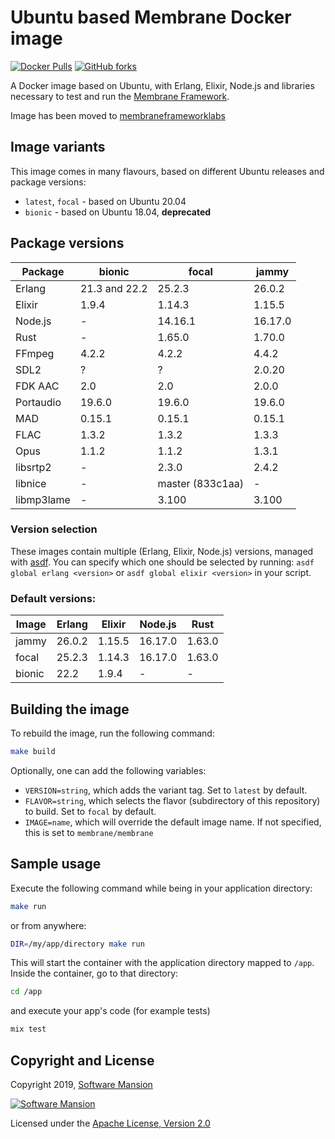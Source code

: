# Ubuntu based Membrane Docker image

[![Docker Pulls](https://img.shields.io/docker/pulls/membraneframeworklabs/docker_membrane)][membraneframeworklabs]
[![GitHub forks](https://img.shields.io/github/forks/membraneframework/docker-membrane?style=social)][github]

A Docker image based on Ubuntu, with Erlang, Elixir, Node.js and libraries necessary to test and run the [Membrane Framework].

Image has been moved to [membraneframeworklabs]

## Image variants

This image comes in many flavours, based on different Ubuntu releases and package versions:

- `latest`, `focal` - based on Ubuntu 20.04
- `bionic` - based on Ubuntu 18.04, **deprecated**

## Package versions

| Package   | bionic        | focal            | jammy            |
| --------- | ------------- | -----------------|------------------|
| Erlang    | 21.3 and 22.2 | 25.2.3           | 26.0.2           |
| Elixir    | 1.9.4         | 1.14.3           | 1.15.5           |
| Node.js   | -             | 14.16.1          | 16.17.0          |
| Rust      | -             | 1.65.0           | 1.70.0           |
| FFmpeg    | 4.2.2         | 4.2.2            | 4.4.2            |
| SDL2      | ?             | ?                | 2.0.20           |
| FDK AAC   | 2.0           | 2.0              | 2.0.0            |
| Portaudio | 19.6.0        | 19.6.0           | 19.6.0           |
| MAD       | 0.15.1        | 0.15.1           | 0.15.1           |
| FLAC      | 1.3.2         | 1.3.2            | 1.3.3            |
| Opus      | 1.1.2         | 1.1.2            | 1.3.1            |
| libsrtp2  | -             | 2.3.0  	         | 2.4.2            |
| libnice   | -             | master (833c1aa) | -                |
| libmp3lame| -             | 3.100            | 3.100            |


### Version selection

These images contain multiple (Erlang, Elixir, Node.js) versions, managed with [asdf]. You can specify which one should be selected by running: `asdf global erlang <version>` or `asdf global elixir <version>` in your script.

### Default versions:

| Image  | Erlang | Elixir | Node.js |  Rust  |
| ------ | -------| ------ | ------- | ------ |
| jammy  | 26.0.2 | 1.15.5 | 16.17.0 | 1.63.0 |
| focal  | 25.2.3 | 1.14.3 | 16.17.0 | 1.63.0 |
| bionic | 22.2   | 1.9.4  |    -    |    -   |

## Building the image

To rebuild the image, run the following command:

```sh
make build
```

Optionally, one can add the following variables:
* `VERSION=string`, which adds the variant tag. Set to `latest` by default.
* `FLAVOR=string`, which selects the flavor (subdirectory of this repository) to build. Set to `focal` by default.
* `IMAGE=name`, which will override the default image name. If not specified, this is set to `membrane/membrane`

## Sample usage

Execute the following command while being in your application directory:

```sh
make run
```

or from anywhere:

```sh
DIR=/my/app/directory make run
```

This will start the container with the application directory mapped to `/app`. Inside the container, go to that directory:

```sh
cd /app
```

and execute your app's code (for example tests)
```sh
mix test
```

## Copyright and License

Copyright 2019, [Software Mansion]

[![Software Mansion](https://logo.swmansion.com/logo?color=white&variant=desktop&width=200&tag=membrane-github)][Software Mansion]

Licensed under the [Apache License, Version 2.0](LICENSE)

[Software Mansion]: https://swmansion.com/?utm_source=git&utm_medium=readme&utm_campaign=docker-membrane
[Membrane Framework]: https://membraneframework.org
[asdf]: https://asdf-vm.com/
[github]: https://github.com/membraneframework/docker-membrane
[membraneframeworklabs]: https://hub.docker.com/r/membraneframeworklabs/docker_membrane
